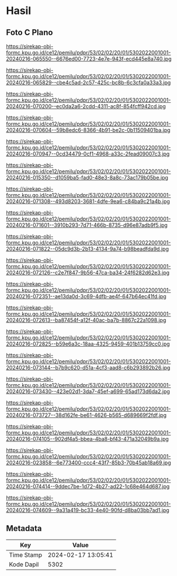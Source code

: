 # Hasil

## Foto C Plano

https://sirekap-obj-formc.kpu.go.id/ce12/pemilu/pdpr/53/02/02/20/01/5302022001001-20240216-065550--6676ed00-7723-4e7e-943f-ecd445e8a740.jpg

https://sirekap-obj-formc.kpu.go.id/ce12/pemilu/pdpr/53/02/02/20/01/5302022001001-20240216-065829--cbe4c5ad-2c57-425c-bc8b-6c3cfa0a33a3.jpg

https://sirekap-obj-formc.kpu.go.id/ce12/pemilu/pdpr/53/02/02/20/01/5302022001001-20240216-070200--ec0da2a6-2cdd-4311-ac8f-854fcff942cd.jpg

https://sirekap-obj-formc.kpu.go.id/ce12/pemilu/pdpr/53/02/02/20/01/5302022001001-20240216-070604--59b8edc6-8366-4b91-be2c-0b11509401ba.jpg

https://sirekap-obj-formc.kpu.go.id/ce12/pemilu/pdpr/53/02/02/20/01/5302022001001-20240216-070947--0cd34479-0cf1-4968-a33c-2fead09007c3.jpg

https://sirekap-obj-formc.kpu.go.id/ce12/pemilu/pdpr/53/02/02/20/01/5302022001001-20240216-015350--d1059ba5-fad0-48e3-8a8c-73ac179b05be.jpg

https://sirekap-obj-formc.kpu.go.id/ce12/pemilu/pdpr/53/02/02/20/01/5302022001001-20240216-071308--493d8203-3681-4dfe-9ea6-c84ba9c21a4b.jpg

https://sirekap-obj-formc.kpu.go.id/ce12/pemilu/pdpr/53/02/02/20/01/5302022001001-20240216-071601--3910b293-7d71-466b-8735-d96e87adb9f5.jpg

https://sirekap-obj-formc.kpu.go.id/ce12/pemilu/pdpr/53/02/02/20/01/5302022001001-20240216-071822--05dc9d3b-2b13-4134-9a74-b98beadfda9d.jpg

https://sirekap-obj-formc.kpu.go.id/ce12/pemilu/pdpr/53/02/02/20/01/5302022001001-20240216-072126--c2e7f847-9b56-47ca-ba34-24f6282d62e3.jpg

https://sirekap-obj-formc.kpu.go.id/ce12/pemilu/pdpr/53/02/02/20/01/5302022001001-20240216-072351--ae13da0d-3c69-4dfb-ae4f-647b64ec41fd.jpg

https://sirekap-obj-formc.kpu.go.id/ce12/pemilu/pdpr/53/02/02/20/01/5302022001001-20240216-072613--ba87454f-a12f-40ac-ba7b-8867c22a1098.jpg

https://sirekap-obj-formc.kpu.go.id/ce12/pemilu/pdpr/53/02/02/20/01/5302022001001-20240216-072825--b59e6a3c-18aa-4325-9459-401b13759cc0.jpg

https://sirekap-obj-formc.kpu.go.id/ce12/pemilu/pdpr/53/02/02/20/01/5302022001001-20240216-073144--b7b9c620-d51a-4cf3-aad8-c6b293892b26.jpg

https://sirekap-obj-formc.kpu.go.id/ce12/pemilu/pdpr/53/02/02/20/01/5302022001001-20240216-073430--423e02d1-3da7-45ef-a699-65ad173d6da2.jpg

https://sirekap-obj-formc.kpu.go.id/ce12/pemilu/pdpr/53/02/02/20/01/5302022001001-20240216-073727--38d162fe-be61-4626-b565-d689669f2fdf.jpg

https://sirekap-obj-formc.kpu.go.id/ce12/pemilu/pdpr/53/02/02/20/01/5302022001001-20240216-074105--902df4a5-bbea-4ba8-bf43-471a32049b9a.jpg

https://sirekap-obj-formc.kpu.go.id/ce12/pemilu/pdpr/53/02/02/20/01/5302022001001-20240216-023858--6e773400-ccc4-43f7-85b3-70b45ab18a69.jpg

https://sirekap-obj-formc.kpu.go.id/ce12/pemilu/pdpr/53/02/02/20/01/5302022001001-20240216-074414--9ddec7be-1d72-4b27-ad22-1c68e464d687.jpg

https://sirekap-obj-formc.kpu.go.id/ce12/pemilu/pdpr/53/02/02/20/01/5302022001001-20240216-074609--9a31a419-bc33-4e40-90fd-d8ba03bb7ad1.jpg


## Metadata

| Key        | Value               |
| ---------- | ------------------- |
| Time Stamp | 2024-02-17 13:05:41 |
| Kode Dapil | 5302                |




